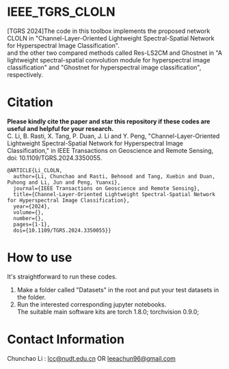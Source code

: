 # IEEE_TGRS_CLOLN
[TGRS 2024]The code in this toolbox implements the proposed network CLOLN in "Channel-Layer-Oriented Lightweight Spectral-Spatial Network for Hyperspectral Image Classification". <br />
and the other two compared methods called Res-LS2CM and Ghostnet in "A lightweight spectral-spatial convolution module for hyperspectral image classification" and "Ghostnet for hyperspectral image classification", respectively.


# Citation
**Please kindly cite the paper and star this repository if these codes are useful and helpful for your research.**<br />
C. Li, B. Rasti, X. Tang, P. Duan, J. Li and Y. Peng, "Channel-Layer-Oriented Lightweight Spectral-Spatial Network for Hyperspectral Image Classification," in IEEE Transactions on Geoscience and Remote Sensing, doi: 10.1109/TGRS.2024.3350055. <br />
<pre><code>@ARTICLE{Li_CLOLN,
  author={Li, Chunchao and Rasti, Behnood and Tang, Xuebin and Duan, Puhong and Li, Jun and Peng, Yuanxi},
  journal={IEEE Transactions on Geoscience and Remote Sensing}, 
  title={Channel-Layer-Oriented Lightweight Spectral-Spatial Network for Hyperspectral Image Classification}, 
  year={2024},
  volume={},
  number={},
  pages={1-1},
  doi={10.1109/TGRS.2024.3350055}}
</code></pre>
  
# How to use
It's straightforward to run these codes.  
1. Make a folder called "Datasets" in the root and put your test datasets in the folder. <br />
2. Run the interested corresponding jupyter notebooks. <br />
The suitable main software kits are  torch 1.8.0; torchvision 0.9.0;


# Contact Information
Chunchao Li : lcc@nudt.edu.cn OR leeachun96@gmail.com <br />
